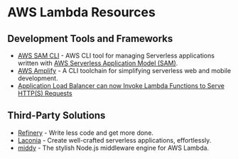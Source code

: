 # AWS Lambda Resources

## Development Tools and Frameworks

* [AWS SAM CLI](https://github.com/awslabs/aws-sam-cli) - AWS CLI tool for managing Serverless applications written with [AWS Serverless Application Model (SAM)](https://github.com/awslabs/serverless-application-model).
* [AWS Amplify](https://aws-amplify.github.io/) - A CLI toolchain for simplifying serverless web and mobile development.
* [Application Load Balancer can now Invoke Lambda Functions to Serve HTTP(S) Requests](https://aws.amazon.com/about-aws/whats-new/2018/11/alb-can-now-invoke-lambda-functions-to-serve-https-requests/)

## Third-Party Solutions

* [Refinery](https://www.refinery.io/) - Write less code and get more done.
* [Laconia](https://laconiajs.io/) - Create well-crafted serverless applications, effortlessly.
* [middy](https://middy.js.org/) - The stylish Node.js middleware engine for AWS Lambda.
